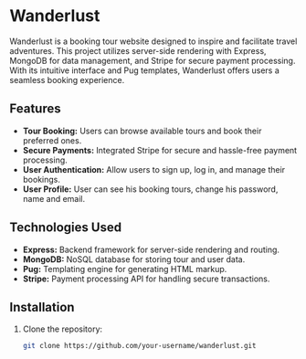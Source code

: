 # Wanderlust

Wanderlust is a booking tour website designed to inspire and facilitate travel adventures. This project utilizes server-side rendering with Express, MongoDB for data management, and Stripe for secure payment processing. With its intuitive interface and Pug templates, Wanderlust offers users a seamless booking experience.

## Features

- **Tour Booking:** Users can browse available tours and book their preferred ones.
- **Secure Payments:** Integrated Stripe for secure and hassle-free payment processing.
- **User Authentication:** Allow users to sign up, log in, and manage their bookings.
- **User Profile:** User can see his booking tours, change his password, name and email.

## Technologies Used

- **Express:** Backend framework for server-side rendering and routing.
- **MongoDB:** NoSQL database for storing tour and user data.
- **Pug:** Templating engine for generating HTML markup.
- **Stripe:** Payment processing API for handling secure transactions.

## Installation

1. Clone the repository:

   ```bash
   git clone https://github.com/your-username/wanderlust.git
